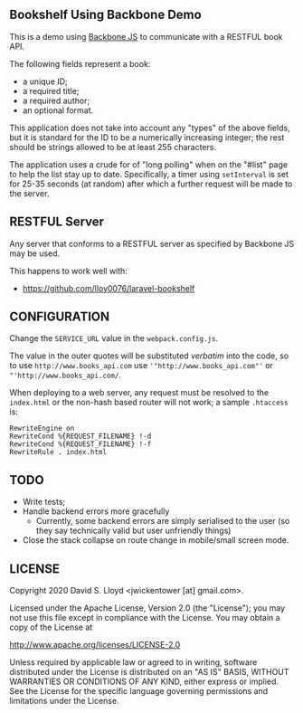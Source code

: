 ## Bookshelf Using Backbone Demo

This is a demo using [Backbone JS](https://www.backonejs.org/) to communicate with a
RESTFUL book API.

The following fields represent a book:

- a unique ID;
- a required title;
- a required author;
- an optional format.

This application does not take into account any "types" of the above fields, but
it is standard for the ID to be a numerically increasing integer; the rest should
be strings allowed to be at least 255 characters.

The application uses a crude for of "long polling" when on the "#list" page to help
the list stay up to date. Specifically, a timer using `setInterval` is set for
25-35 seconds (at random) after which a further request will be made to the
server.

## RESTFUL Server

Any server that conforms to a RESTFUL server as specified by Backbone JS may be used.

This happens to work well with:

* https://github.com/lloy0076/laravel-bookshelf

## CONFIGURATION

Change the `SERVICE_URL` value in the `webpack.config.js`.

The value in the outer quotes will be substituted *verbatim* into the code, so
to use `http://www.books_api.com` use `'"http://www.books_api.com"'` or 
`"'http://www.books_api.com/`.

When deploying to a web server, any request must be resolved to the `index.html` or
the non-hash based router will not work; a sample `.htaccess` is:

```
RewriteEngine on
RewriteCond %{REQUEST_FILENAME} !-d
RewriteCond %{REQUEST_FILENAME} !-f
RewriteRule . index.html
```

## TODO

- Write tests;
- Handle backend errors more gracefully
  - Currently, some backend errors are simply serialised to the user (so they say
  technically valid but user unfriendly things)
- Close the stack collapse on route change in mobile/small screen mode.

## LICENSE

Copyright 2020 David S. Lloyd <jwickentower [at] gmail.com>.

Licensed under the Apache License, Version 2.0 (the "License"); you may not use this file except in compliance with the 
License. You may obtain a copy of the License at

http://www.apache.org/licenses/LICENSE-2.0

Unless required by applicable law or agreed to in writing, software distributed under the License is distributed on an 
"AS IS" BASIS, WITHOUT WARRANTIES OR CONDITIONS OF ANY KIND, either express or implied. See the License for the 
specific language governing permissions and limitations under the License.
